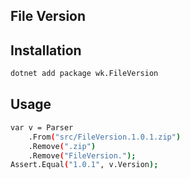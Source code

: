 ## File Version

## Installation

```bash
dotnet add package wk.FileVersion
```

## Usage

```bash
var v = Parser
    .From("src/FileVersion.1.0.1.zip")
    .Remove(".zip")
    .Remove("FileVersion.");
Assert.Equal("1.0.1", v.Version);
```